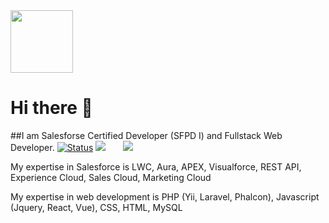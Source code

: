 <img height="100px" src="https://drm--c.na114.content.force.com/servlet/servlet.ImageServer?id=0153k00000A5Mtz&amp;oid=00DF0000000gZsu&amp;lastMod=1617268528000" alt=""/>

# Hi there 👋

##I am Salesforse Certified Developer (SFPD I) and Fullstack Web Developer.
[![Status](https://img.shields.io/badge/status-active-success.svg)]()
<img src="https://img.shields.io/badge/SF%20Experience-2 %20years-blue?style=for-the-badge&logo=appveyor" style="margin-right:20px"/>&nbsp;&nbsp;<img src="https://img.shields.io/badge/Dev%20Experience-%3E%2010%20years-green?style=for-the-badge&logo=appveyor" style="margin-right:20px"/>

My expertise in Salesforce is LWC, Aura, APEX, Visualforce, REST API, Experience Cloud, Sales Cloud, Marketing Cloud

My expertise in web development is PHP (Yii, Laravel, Phalcon), Javascript (Jquery, React, Vue), CSS, HTML, MySQL


